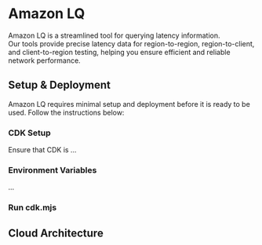 # Amazon LQ

Amazon LQ is a streamlined tool for querying latency information.  
Our tools provide precise latency data for region-to-region, region-to-client, and client-to-region testing, helping you ensure efficient and reliable network performance.  

## Setup & Deployment

Amazon LQ requires minimal setup and deployment before it is ready to be used. Follow the instructions below:

### CDK Setup

Ensure that CDK is ...

### Environment Variables

...

### Run cdk.mjs

## Cloud Architecture
